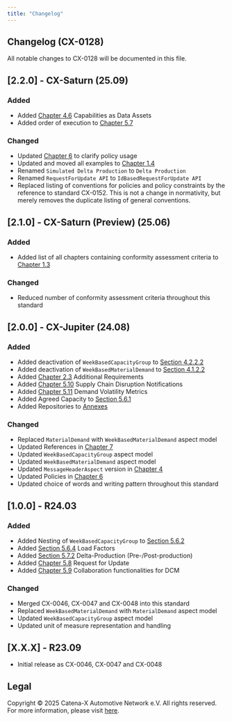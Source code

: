 ```yaml
---
title: "Changelog"
---
```


## Changelog (CX-0128)

All notable changes to CX-0128 will be documented in this file.

## [2.2.0] - CX-Saturn (25.09)

### Added

- Added [Chapter 4.6](#46-capabilities-as-data-assets) Capabilities as Data Assets
- Added order of execution to [Chapter 5.7](#57-comparison-of-demand-and-capacity-data-within-a-capacity-group)

### Changed

- Updated [Chapter 6](#6-framework-agreement-and-policies) to clarify policy usage
- Updated and moved all examples to [Chapter 1.4](#14-examples)
- Renamed `Simulated Delta Production` to `Delta Production`
- Renamed `RequestForUpdate API` to `IdBasedRequestForUpdate API`
- Replaced listing of conventions for policies and policy constraints by the reference to standard CX-0152. This is not a change in normativity, but merely removes the duplicate listing of general conventions.

## [2.1.0] - CX-Saturn (Preview) (25.06)

### Added

- Added list of all chapters containing conformity assessment criteria to [Chapter 1.3](#13-conformity-and-proof-of-conformity)

### Changed

- Reduced number of conformity assessment criteria throughout this standard

## [2.0.0] - CX-Jupiter (24.08)

### Added

- Added deactivation of `WeekBasedCapacityGroup` to [Section 4.2.2.2](#4222-data-exchange)
- Added deactivation of `WeekBasedMaterialDemand` to [Section 4.1.2.2](#4122-data-exchange)
- Added [Chapter 2.3](#23-additional-requirements) Additional Requirements
- Added [Chapter 5.10](#510-supply-chain-disruption-notifications) Supply Chain Disruption Notifications
- Added [Chapter 5.11](#511-demand-volatility-metrics) Demand Volatility Metrics
- Added Agreed Capacity to [Section 5.6.1](#561-detailed-description-of-capacity-data)
- Added Repositories to [Annexes](#annexes)

### Changed

- Replaced `MaterialDemand` with `WeekBasedMaterialDemand` aspect model
- Updated References in [Chapter 7](#7-references)
- Updated `WeekBasedCapacityGroup` aspect model
- Updated `WeekBasedMaterialDemand` aspect model
- Updated `MessageHeaderAspect` version in [Chapter 4](#4-application-programming-interfaces)
- Updated Policies in [Chapter 6](#6-framework-agreement-and-policies)
- Updated choice of words and writing pattern throughout this standard

## [1.0.0] - R24.03

### Added

- Added Nesting of `WeekBasedCapacityGroup` to [Section 5.6.2](#562-weekbasedcapacitygroup-structure)
- Added [Section 5.6.4](#564-load-factors-for-weekbasedcapacitygroup) Load Factors
- Added [Section 5.7.2](#572-delta-production-pre-post-production) Delta-Production (Pre-/Post-production)
- Added [Chapter 5.8](#58-request-for-update-rfu) Request for Update
- Added [Chapter 5.9](#59-collaboration-functionalities-for-demand-and-capacity-management) Collaboration functionalities for DCM

### Changed

- Merged CX-0046, CX-0047 and CX-0048 into this standard
- Replaced `WeekBasedMaterialDemand` with `MaterialDemand` aspect model
- Updated `WeekBasedCapacityGroup` aspect model
- Updated unit of measure representation and handling

## [X.X.X] - R23.09

- Initial release as CX-0046, CX-0047 and CX-0048

## Legal

Copyright © 2025 Catena-X Automotive Network e.V. All rights reserved. For more information, please visit [here](/copyright).
